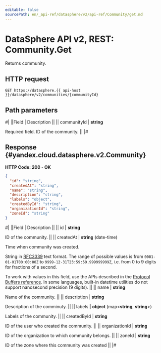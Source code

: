 ```yaml
---
editable: false
sourcePath: en/_api-ref/datasphere/v2/api-ref/Community/get.md
---
```


# DataSphere API v2, REST: Community.Get

Returns community.

## HTTP request

```
GET https://datasphere.{{ api-host }}/datasphere/v2/communities/{communityId}
```

## Path parameters

#|
||Field | Description ||
|| communityId | **string**

Required field. ID of the community. ||
|#

## Response {#yandex.cloud.datasphere.v2.Community}

**HTTP Code: 200 - OK**

```json
{
  "id": "string",
  "createdAt": "string",
  "name": "string",
  "description": "string",
  "labels": "object",
  "createdById": "string",
  "organizationId": "string",
  "zoneId": "string"
}
```

#|
||Field | Description ||
|| id | **string**

ID of the community. ||
|| createdAt | **string** (date-time)

Time when community was created.

String in [RFC3339](https://www.ietf.org/rfc/rfc3339.txt) text format. The range of possible values is from
`0001-01-01T00:00:00Z` to `9999-12-31T23:59:59.999999999Z`, i.e. from 0 to 9 digits for fractions of a second.

To work with values in this field, use the APIs described in the
[Protocol Buffers reference](https://developers.google.com/protocol-buffers/docs/reference/overview).
In some languages, built-in datetime utilities do not support nanosecond precision (9 digits). ||
|| name | **string**

Name of the community. ||
|| description | **string**

Description of the comminuty. ||
|| labels | **object** (map<**string**, **string**>)

Labels of the community. ||
|| createdById | **string**

ID of the user who created the community. ||
|| organizationId | **string**

ID of the organization to which community belongs. ||
|| zoneId | **string**

ID of the zone where this community was created ||
|#